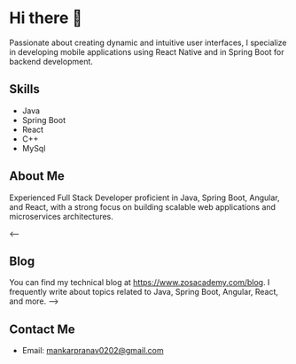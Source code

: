 # Hi there 👋

<!--
**zoshila/zoshila** is a ✨ _special_ ✨ repository because its `README.md` (this file) appears on your GitHub profile.

Here are some ideas to get you started:

- 🔭 I’m currently working on ...
- 🌱 I’m currently learning ...
- 👯 I’m looking to collaborate on ...
- 🤔 I’m looking for help with ...
- 💬 Ask me about ...
- 📫 How to reach me: ...
- 😄 Pronouns: ...
- ⚡ Fun fact: ...
-->


Passionate about creating dynamic and intuitive user interfaces, I specialize in developing mobile applications using React Native and in Spring Boot for backend development.

## Skills

- Java
- Spring Boot
- React
- C++
- MySql

## About Me

Experienced Full Stack Developer proficient in Java, Spring Boot, Angular, and React, with a strong focus on building scalable web applications and microservices architectures.

<--
## Blog
You can find my technical blog at https://www.zosacademy.com/blog. I frequently write about topics related to Java, Spring Boot, Angular, React, and more.
-->

## Contact Me

- Email: mankarpranav0202@gmail.com


